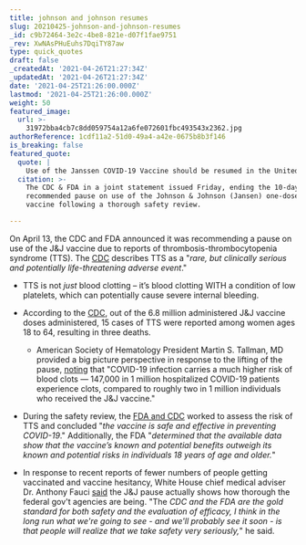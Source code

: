 ```yaml
---
title: johnson and johnson resumes
slug: 20210425-johnson-and-johnson-resumes
_id: c9b72464-3e2c-4be8-821e-d07f1fae9751
_rev: XwNAsPHuEuhs7DqiTY87aw
type: quick_quotes
draft: false
_createdAt: '2021-04-26T21:27:34Z'
_updatedAt: '2021-04-26T21:27:34Z'
date: '2021-04-25T21:26:00.000Z'
lastmod: '2021-04-25T21:26:00.000Z'
weight: 50
featured_image:
  url: >-
    31972bba4cb7c8dd059754a12a6fe072601fbc493543x2362.jpg
authorReference: 1cdf11a2-51d0-49a4-a42e-0675b8b3f146
is_breaking: false
featured_quote:
  quote: |
    Use of the Janssen COVID-19 Vaccine should be resumed in the United States.
  citation: >-
    The CDC & FDA in a joint statement issued Friday, ending the 10-day
    recommended pause on use of the Johnson & Johnson (Jansen) one-dose COVID
    vaccine following a thorough safety review.

---
```

On April 13, the CDC and FDA announced it was recommending a pause on use of the J&J vaccine due to reports of thrombosis-thrombocytopenia syndrome (TTS). The [CDC](https://www.cdc.gov/vaccines/acip/meetings/downloads/slides-2021-04-23/03-COVID-Shimabukuro-508.pdf) describes TTS as a "_rare, but clinically serious and potentially life-threatening adverse event_."

  * TTS is not *just* blood clotting – it’s blood clotting WITH a condition of low platelets, which can potentially cause severe internal bleeding.
  * According to the [CDC](https://www.cdc.gov/vaccines/acip/meetings/downloads/slides-2021-04-23/03-COVID-Shimabukuro-508.pdf), out of the 6.8 million administered J&J vaccine doses administered, 15 cases of TTS were reported among women ages 18 to 64, resulting in three deaths.
      * American Society of Hematology President Martin S. Tallman, MD provided a big picture perspective in response to the lifting of the pause, [noting](https://abcnews.go.com/Politics/fauci-johnson-johnson-vaccine-temporary-pause-safety/story?id=77289028) that "COVID-19 infection carries a much higher risk of blood clots — 147,000 in 1 million hospitalized COVID-19 patients experience clots, compared to roughly two in 1 million individuals who received the J&J vaccine."

* During the safety review, the [FDA and CDC](https://www.cdc.gov/media/releases/2021/fda-cdc-lift-vaccine-use.html) worked to assess the risk of TTS and concluded "_the vaccine is safe and effective in preventing COVID-19_." Additionally, the FDA "_determined that the available data show that the vaccine’s known and potential benefits outweigh its known and potential risks in individuals 18 years of age and older._"
* In response to recent reports of fewer numbers of people getting vaccinated and vaccine hesitancy, White House chief medical adviser Dr. Anthony Fauci [said](https://abcnews.go.com/Politics/fauci-johnson-johnson-vaccine-temporary-pause-safety/story?id=77289028) the J&J pause actually shows how thorough the federal gov't agencies are being. "The _CDC and the FDA are the gold standard for both safety and the evaluation of efficacy, I think in the long run what we're going to see - and we'll probably see it soon - is that people will realize that we take safety very seriously,_" he said.